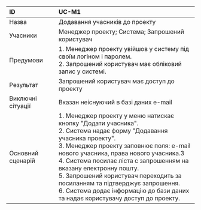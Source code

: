 | ID  | UC-M1  |
|:---|:---|
|Назва   | Додавання учасників до проекту |
|Учасники   |Менеджер проекту; Система; Запрошений користувач |
|Предумови  | 1. Менеджер проекту увійшов у систему під своїм логіном і паролем.<br>2. Запрошений користувач має обліковий запис у системі. |
|Результат| Запрошений користувач має доступ до проекту |
|Виключні сітуації| Вказан неіснуючий в базі даних e-mail|
|Основний сценарій| 1. Менеджер проекту у меню натискає кнопку "Додати учасника".<br>2. Система надає форму "Додавання учасника проекту".<br>3. Менеджер проекту заповнює поля: e-mail нового учасника, права нового учасника.3<br>4. Система посилає ліста с запрошенням на вказану електронну пошту.<br>5. Запрошений користувач переходить за посиланням та підтверджує запрошення.<br>6. Система додає інформацію до бази даних та надає користувачу доступ до проекту.
